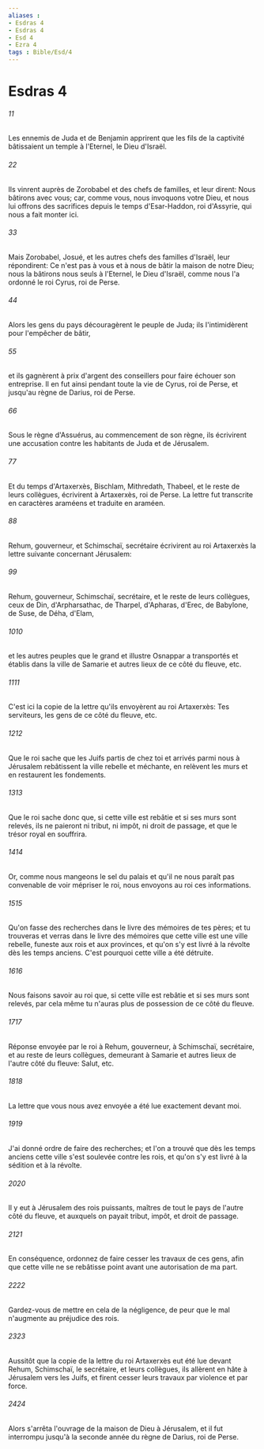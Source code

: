```yaml
---
aliases : 
- Esdras 4
- Esdras 4
- Esd 4
- Ezra 4
tags : Bible/Esd/4
---
```


# Esdras 4

###### 11
Les ennemis de Juda et de Benjamin apprirent que les fils de la captivité bâtissaient un temple à l'Eternel, le Dieu d'Israël.
###### 22
Ils vinrent auprès de Zorobabel et des chefs de familles, et leur dirent: Nous bâtirons avec vous; car, comme vous, nous invoquons votre Dieu, et nous lui offrons des sacrifices depuis le temps d'Esar-Haddon, roi d'Assyrie, qui nous a fait monter ici.
###### 33
Mais Zorobabel, Josué, et les autres chefs des familles d'Israël, leur répondirent: Ce n'est pas à vous et à nous de bâtir la maison de notre Dieu; nous la bâtirons nous seuls à l'Eternel, le Dieu d'Israël, comme nous l'a ordonné le roi Cyrus, roi de Perse.
###### 44
Alors les gens du pays découragèrent le peuple de Juda; ils l'intimidèrent pour l'empêcher de bâtir,
###### 55
et ils gagnèrent à prix d'argent des conseillers pour faire échouer son entreprise. Il en fut ainsi pendant toute la vie de Cyrus, roi de Perse, et jusqu'au règne de Darius, roi de Perse.
###### 66
Sous le règne d'Assuérus, au commencement de son règne, ils écrivirent une accusation contre les habitants de Juda et de Jérusalem.
###### 77
Et du temps d'Artaxerxès, Bischlam, Mithredath, Thabeel, et le reste de leurs collègues, écrivirent à Artaxerxès, roi de Perse. La lettre fut transcrite en caractères araméens et traduite en araméen.
###### 88
Rehum, gouverneur, et Schimschaï, secrétaire écrivirent au roi Artaxerxès la lettre suivante concernant Jérusalem:
###### 99
Rehum, gouverneur, Schimschaï, secrétaire, et le reste de leurs collègues, ceux de Din, d'Arpharsathac, de Tharpel, d'Apharas, d'Erec, de Babylone, de Suse, de Déha, d'Elam,
###### 1010
et les autres peuples que le grand et illustre Osnappar a transportés et établis dans la ville de Samarie et autres lieux de ce côté du fleuve, etc.
###### 1111
C'est ici la copie de la lettre qu'ils envoyèrent au roi Artaxerxès: Tes serviteurs, les gens de ce côté du fleuve, etc.
###### 1212
Que le roi sache que les Juifs partis de chez toi et arrivés parmi nous à Jérusalem rebâtissent la ville rebelle et méchante, en relèvent les murs et en restaurent les fondements.
###### 1313
Que le roi sache donc que, si cette ville est rebâtie et si ses murs sont relevés, ils ne paieront ni tribut, ni impôt, ni droit de passage, et que le trésor royal en souffrira.
###### 1414
Or, comme nous mangeons le sel du palais et qu'il ne nous paraît pas convenable de voir mépriser le roi, nous envoyons au roi ces informations.
###### 1515
Qu'on fasse des recherches dans le livre des mémoires de tes pères; et tu trouveras et verras dans le livre des mémoires que cette ville est une ville rebelle, funeste aux rois et aux provinces, et qu'on s'y est livré à la révolte dès les temps anciens. C'est pourquoi cette ville a été détruite.
###### 1616
Nous faisons savoir au roi que, si cette ville est rebâtie et si ses murs sont relevés, par cela même tu n'auras plus de possession de ce côté du fleuve.
###### 1717
Réponse envoyée par le roi à Rehum, gouverneur, à Schimschaï, secrétaire, et au reste de leurs collègues, demeurant à Samarie et autres lieux de l'autre côté du fleuve: Salut, etc.
###### 1818
La lettre que vous nous avez envoyée a été lue exactement devant moi.
###### 1919
J'ai donné ordre de faire des recherches; et l'on a trouvé que dès les temps anciens cette ville s'est soulevée contre les rois, et qu'on s'y est livré à la sédition et à la révolte.
###### 2020
Il y eut à Jérusalem des rois puissants, maîtres de tout le pays de l'autre côté du fleuve, et auxquels on payait tribut, impôt, et droit de passage.
###### 2121
En conséquence, ordonnez de faire cesser les travaux de ces gens, afin que cette ville ne se rebâtisse point avant une autorisation de ma part.
###### 2222
Gardez-vous de mettre en cela de la négligence, de peur que le mal n'augmente au préjudice des rois.
###### 2323
Aussitôt que la copie de la lettre du roi Artaxerxès eut été lue devant Rehum, Schimschaï, le secrétaire, et leurs collègues, ils allèrent en hâte à Jérusalem vers les Juifs, et firent cesser leurs travaux par violence et par force.
###### 2424
Alors s'arrêta l'ouvrage de la maison de Dieu à Jérusalem, et il fut interrompu jusqu'à la seconde année du règne de Darius, roi de Perse.
